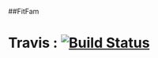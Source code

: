 ##FitFam

Travis : [![Build Status](https://travis-ci.org/gfranks/FitFam.svg?branch=master)](https://travis-ci.org/gfranks/FitFam)
======
